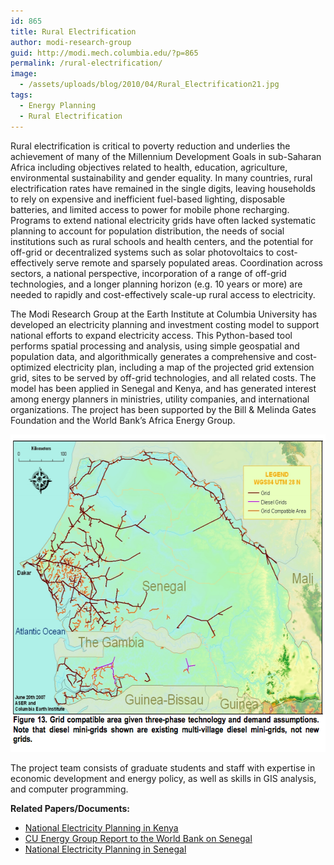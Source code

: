 ```yaml
---
id: 865
title: Rural Electrification
author: modi-research-group
guid: http://modi.mech.columbia.edu/?p=865
permalink: /rural-electrification/
image:
  - /assets/uploads/blog/2010/04/Rural_Electrification21.jpg
tags:
  - Energy Planning
  - Rural Electrification
---
```

Rural electrification is critical to poverty reduction and underlies the achievement of many of the Millennium Development Goals in sub-Saharan Africa including objectives related to health, education, agriculture, environmental sustainability and gender equality. In many countries, rural electrification rates have remained in the single digits, leaving households to rely on expensive and inefficient fuel-based lighting, disposable batteries, and limited access to power for mobile phone recharging. Programs to extend national electricity grids have often lacked systematic planning to account for population distribution, the needs of social institutions such as rural schools and health centers, and the potential for off-grid or decentralized systems such as solar photovoltaics to cost-effectively serve remote and sparsely populated areas. Coordination across sectors, a national perspective, incorporation of a range of off-grid technologies, and a longer planning horizon (e.g. 10 years or more) are needed to rapidly and cost-effectively scale-up rural access to electricity.

The Modi Research Group at the Earth Institute at Columbia University has developed an electricity planning and investment costing model to support national efforts to expand electricity access. This Python-based tool performs spatial processing and analysis, using simple geospatial and population data, and algorithmically generates a comprehensive and cost-optimized electricity plan, including a map of the projected grid extension grid, sites to be served by off-grid technologies, and all related costs. The model has been applied in Senegal and Kenya, and has generated interest among energy planners in ministries, utility companies, and international organizations. The project has been supported by the Bill & Melinda Gates Foundation and the World Bank&#8217;s Africa Energy Group.

[<img class="alignnone size-full wp-image-2231" alt="Sample Senegal Grid (see paper 2 for more)" src="/assets/uploads/blog/2010/04/SenegalNetworkPlannerOutput.png" width="593" height="508" />][1] 

The project team consists of graduate students and staff with expertise in economic development and energy policy, as well as skills in GIS analysis, and computer programming.

**Related Papers/Documents:** 

  * [National Electricity Planning in Kenya][2]
  * [CU Energy Group Report to the World Bank on Senegal][1]
  * [National Electricity Planning in Senegal][3]

 [1]: /assets/uploads/blog/2013/04/Senegal_WorldBank_Report_8-07.pdf
 [2]: /assets/uploads/blog/2013/04/Kenya-Paper-Energy-Policy-journal-version.pdf
 [3]: /assets/uploads/blog/2013/06/Senegal_Aly-Energy-Policy-paper-4.20.10-JEPO-S-10-00600.pdf
